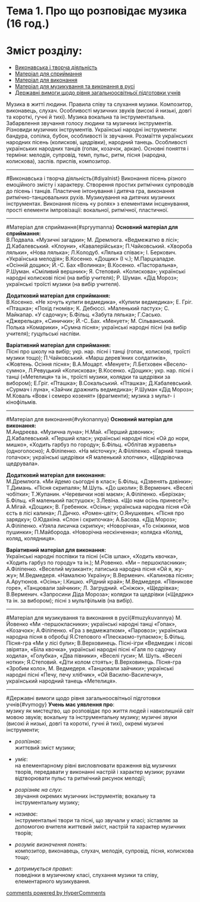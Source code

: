 <div id="hypercomments_widget" class="js-hypercomments-widget invisible"></div>


Тема  1.  Про що розповідає музика (16 год.) 
============================================= 

Зміст розділу:
=============================================

*	[Виконавська і творча діяльність](#diyalnist)
*	[Матеріал для сприймання](#spryymanna)
*	[Матеріал для  виконання](#vykonannya)
*	[Матеріал для музикування  та  виконання в русі](#muzykuvannya)
*	[Державні вимоги  щодо рівня загальноосвітньої підготовки учнів](#vymogy)

Музика в житті людини. Правила співу та слухання музики. Композитор, виконавець, слухач. Особливості музичних звуків (високі й низькі, довгі та короткі, гучні й тихі). Музика вокальна та інструментальна. Забарвлення звучання голосу людини та музичних інструментів. Різновиди музичних інструментів. Українські народні інструменти: бандура, сопілка, бубон, особливості їх звучання.  Розмаїття українських народних пісень (колискові, щедрівки), народний танець. Особливості українських народних танців (гопак, козачок, аркан). Основні поняття і терміни: мелодія, супровід, темп, пульс, ритм, пісня (народна, колискова), заспів. приспів, композитор. 
<hr>

#Виконавська і творча діяльність{#diyalnist}
Виконання пісень різного емоційного змісту і характеру. Створення простих ритмічних супроводів до пісень і танців. Пластичне інтонування і дитяча гра, виконання ритмічно-танцювальних рухів. Музикування на дитячих музичних інструментах. Виконання пісень «у ролях» з елементами інсценування, прості елементи імпровізації: вокальної, ритмічної, пластичної.
<hr>

#Матеріал для сприймання{#spryymanna}
**Основний матеріал для сприймання:**<br>В.Подвала. «Музичні загадки»; М. Дремлюга. «Ведмежатко в
лісі»; Д.Кабалевський. «Клоуни», «Кавалерійська»; П.Чайковський. «Хвороба ляльки», «Нова лялька»; Л.Колодуб. «Лялька співає»; І. Беркович. «Українська мелодія»; В.Косенко. «Дощик» (І ч.); М.Парцхаладзе. «Осінній дощик»; Й.-С. Бах «Волинка»; В.Косенко. «Пасторальна», Р.Шуман. «Сміливий вершник»; Я. Степовий. «Колискова»; українські народні колискові пісні (на вибір учителя); Р. Шуман. «Дід Мороз»; українські троїсті музики (на вибір учителя).


**Додатковий матеріал для сприймання:**<br>В.Косенко. «Не хочуть купити ведмедика», «Купили ведмедика»; Е. Гріг. «Пташка»; «Похід гномів»; К. Дебюссі. »Маленький пастух»; С. Майкапар. «У садочку»;  Б.Фільц. «Забута лялька»; Г.Сасько. «Джерельце», «Синички»; Й.-С..Бах. «Менует»; М. Сільванський. Полька »Комарики»,  »Сумна пісня»; українські народні пісні (на вибір учителя); гуцульські наспіви.


**Варіативний матеріал для сприймання:**<br>Пісні про школу на вибір; укр. нар. пісні і танці (гопак, колискові, троїсті музики тощо); П.Чайковський. «Марш дерев’яних солдатиків», «Жовтень. Осіння пісня»; В.А.Моцарт. «Менует»; Л.Бетховен «Весело-сумно», Л.Ревуцький «Колискова»; В.Косенко. «Дощик»; укр. нар. пісні і танці («Метелиця» та ін., троїсті музики, колядки та щедрівки за вибором); Е.Гріг. «Пташка»; В.Сокальський. «Пташка»;  Д.Кабалевський. «Сурмач і луна», «Зайчик дражнить ведмедика»; Р.Шуман «Дід Мороз»; М.Коваль «Вовк і семеро козенят» (фрагменти); музика з мульт- і кінофільмів.
<hr>

#Матеріал для  виконання{#vykonannya}
**Основний матеріал для  виконання:**<br>М.Андреєва.  «Музична луна»; Н.Май. «Перший дзвоник»; Д.Кабалевський. «Перший клас»; українські народні пісні «Ой до нори, мишко»,  «Ходить гарбуз по городу»; Б.Фільц. «Облітав журавель» (одноголосно); А.Філіпенко. «На місточку»; А.Фііліпенко. «Гарний танець гопачок»; українські щедрівки «Я маленький хлопчик», «Щедрівочка щедрувала».


**Додатковий матеріал для виконання:**<br>М.Дремлюга. «Ми йдемо сьогодні в клас»; Б.Фільц. «Дзвенять дзвінки»; Т.Димань. «Пісня скрипаля»; М.Шуть. «До школи»; В.Верменич. «Веселі чобітки»; Т.Жупанин. «Черевички нові маєм»; А.Філіпенко. «Берізка»; Б.Фільц. «Я маленький пастушок»; З.Левіна.  «Що нам осінь принесе?»; А.Мігай. «Дощик»; В. Гребенюк. «Осінь»; українська народна пісня «Ой єсть в лісі калина»; Л.Дичко. «Ромен-цвіт»;  О.Янушкевич. «Пісня про зарядку»; О.Юдахіна. «Слон і скрипочка»; А.Басова. «Дід Мороз»; А.Філіпенко. «Узяла лисичка скрипку«; «Новорічна», «То сніжинки, мов пушинки»; П.Майборода. «Новорічна нескінченна»; колядка «Коляд, коляд, колядниця». 


**Варіативний матеріал для виконання:**<br>Українські народні поспівки та пісні («Сів шпак», «Ходить квочка», «Ходить гарбуз по городу» та ін.); М.Ровенко. «Ми – першокласники»; А.Філіпенко. «Веселий музикант»; латиська народна пісня «Ой я, жу-жу»; М.Ведмедеря. «Намалюю Україну»; В.Верменич. «Калинова пісня»; А.Арутюнов. «Осінь»; І.Кишко. «Рідний край»; М.Ведмедеря. «Півникове горе», «Танцювали зайчики»; Л. Загрудний. «Сніжок», «Щедрівка»; В.Верменич. «Запросини Діда Мороза»;  колядки та щедрівки («Щедрик» та ін. за вибором); пісні з мультфільмів (на вибір).
<hr>

#Матеріал для музикування  та  виконання в русі{#muzykuvannya}
М. Йовенко «Ми -першокласники»; українські народні танці «Гопак», «Козачок»; А.Філіпенко. «Гра з ведмежатком», «Паровоз»; українська народна пісня в обробці Я.Степового «Плескаємо-тупаємо»; Б.Фільц. Пісня-гра «Ми у лісі були»;  В.Верховинець. Пісні-ігри «Ведмедик і лісові звірята», «Біла квочка», українські народні пісні «Галя по садочку ходила», «Голубка», «Два півники», «Веселі гуси»; М. Шуть. «Веселі нотки»; Я.Степовий. «Діти колом стоять»; В.Верховинець. Пісня-гра «Зробим коло», М. Ведмедеря. «Танцювали зайчики»; українські народні пісні «Печу, печу хлібчик», «Ой Василю-Василечку»,  український народний танець «Метелиця».
<hr>

#Державні вимоги  щодо рівня загальноосвітньої підготовки учнів{#vymogy}
**Учень має уявлення про**:<br>музику як мистецтво, що розповідає про життя людей і навколишній світ мовою звуків; вокальну та інструментальну музику; музичні звуки (високі й низькі, довгі та короткі, гучні й тихі), окремі музичні інструменти; 

*	*розпізнає*:<br>життєвий зміст музики;

*	*уміє*:<br>на елементарному рівні висловлювати враження від музичних творів, передавати у виконанні настрій і характер музики; рухами відтворювати пульс та ритмічний рисунок мелодії;

*	*розрізняє на слух*:<br>звучання окремих музичних інструментів; вокальну та інструментальну музику;

*	*називає*: <br>	інструментальні твори та пісні, що звучали у класі; зіставляє за допомогою вчителя життєвий зміст, настрій та характер музичних творів; 

*	*розуміє визначення понять*: <br>композитор, виконавець, слухач, мелодія, супровід, пісня, колискова тощо;

*	*дотримується правил*: <br>поведінки в музичному класі, слухання музики та співу, елементарного музикування.


<div class="js-hypercomments-container">
    <a href="http://hypercomments.com" class="hc-link" title="comments widget">comments powered by HyperComments</a>
</div>